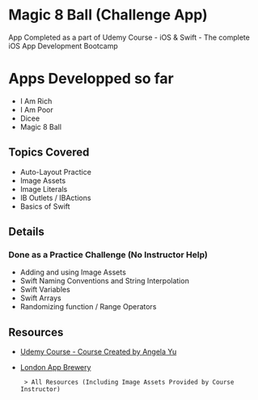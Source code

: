 # Magic 8 Ball (Challenge App)
App Completed as a part of Udemy Course - iOS &amp; Swift - The complete iOS App Development Bootcamp


# Apps Developped so far
 - I Am Rich 
 - I Am Poor
 - Dicee
 - Magic 8 Ball


## Topics Covered
 - Auto-Layout Practice
 - Image Assets
 - Image Literals
 - IB Outlets / IBActions
 - Basics of Swift

## Details
### Done as a Practice Challenge (No Instructor Help)
 - Adding and using Image Assets
 - Swift Naming Conventions and String Interpolation
 - Swift Variables
 - Swift Arrays
 - Randomizing function / Range Operators

## Resources
- [Udemy Course - Course Created by Angela Yu](https://www.udemy.com/course/ios-13-app-development-bootcamp/)
- [London App Brewery](https://www.londonappbrewery.com)

       > All Resources (Including Image Assets Provided by Course Instructor) 
